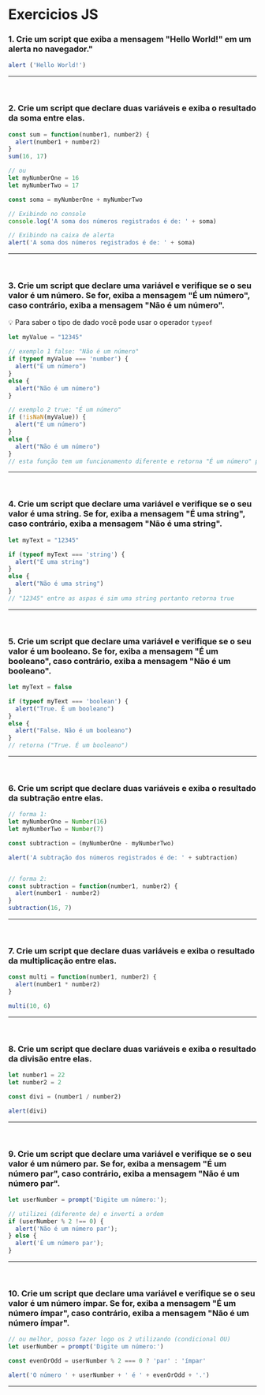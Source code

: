 # Exercicios JS

### 1. Crie um script que exiba a mensagem "Hello World!" em um alerta no navegador."
```js
alert ('Hello World!')
```
--- 
<br>

### 2. Crie um script que declare duas variáveis e exiba o resultado da soma entre elas.
```js
const sum = function(number1, number2) {
  alert(number1 + number2)
}
sum(16, 17)

// ou 
let myNumberOne = 16
let myNumberTwo = 17

const soma = myNumberOne + myNumberTwo

// Exibindo no console
console.log('A soma dos números registrados é de: ' + soma)

// Exibindo na caixa de alerta
alert('A soma dos números registrados é de: ' + soma)
```
--- 
<br>

### 3. Crie um script que declare uma variável e verifique se o seu valor é um número. Se for, exiba a mensagem "É um número", caso contrário, exiba a mensagem "Não é um número".
💡 Para saber o tipo de dado você pode usar o operador `typeof`
```js
let myValue = "12345"

// exemplo 1 false: "Não é um número"
if (typeof myValue === 'number') {
  alert("É um número")
} 
else {
  alert("Não é um número")
}

// exemplo 2 true: "É um número"
if (!isNaN(myValue)) {
  alert("É um número")
} 
else {
  alert("Não é um número")
}
// esta função tem um funcionamento diferente e retorna "É um número" porque "12345" é de fato uma string mas ela considera que pode ser transformada em um number
```
--- 
<br>

### 4. Crie um script que declare uma variável e verifique se o seu valor é uma string. Se for, exiba a mensagem "É uma string", caso contrário, exiba a mensagem "Não é uma string".
```js
let myText = "12345"

if (typeof myText === 'string') {
  alert("É uma string")
} 
else {
  alert("Não é uma string")
}
// "12345" entre as aspas é sim uma string portanto retorna true
```
--- 
<br>

### 5. Crie um script que declare uma variável e verifique se o seu valor é um booleano. Se for, exiba a mensagem "É um booleano", caso contrário, exiba a mensagem "Não é um booleano".
```js
let myText = false

if (typeof myText === 'boolean') {
  alert("True. É um booleano")
} 
else {
  alert("False. Não é um booleano")
}
// retorna ("True. É um booleano") 
```
--- 
<br>

### 6. Crie um script que declare duas variáveis e exiba o resultado da subtração entre elas.
```js
// forma 1:
let myNumberOne = Number(16)
let myNumberTwo = Number(7)

const subtraction = (myNumberOne - myNumberTwo)

alert('A subtração dos números registrados é de: ' + subtraction)


// forma 2:
const subtraction = function(number1, number2) {
  alert(number1 - number2)
}
subtraction(16, 7)
```
--- 
<br>

### 7. Crie um script que declare duas variáveis e exiba o resultado da multiplicação entre elas.
```js
const multi = function(number1, number2) {
  alert(number1 * number2)
}

multi(10, 6)
```
--- 
<br>

### 8. Crie um script que declare duas variáveis e exiba o resultado da divisão entre elas.
```js
let number1 = 22
let number2 = 2

const divi = (number1 / number2)

alert(divi)
```
--- 
<br>

### 9. Crie um script que declare uma variável e verifique se o seu valor é um número par. Se for, exiba a mensagem "É um número par", caso contrário, exiba a mensagem "Não é um número par".
```js
let userNumber = prompt('Digite um número:');

// utilizei (diferente de) e inverti a ordem
if (userNumber % 2 !== 0) {
  alert('Não é um número par');
} else {
  alert('É um número par');
}
```
---
<br>

### 10. Crie um script que declare uma variável e verifique se o seu valor é um número ímpar. Se for, exiba a mensagem "É um número ímpar", caso contrário, exiba a mensagem "Não é um número ímpar".
```js
// ou melhor, posso fazer logo os 2 utilizando (condicional OU)
let userNumber = prompt('Digite um número:') 

const evenOrOdd = userNumber % 2 === 0 ? 'par' : 'ímpar'

alert('O número ' + userNumber + ' é ' + evenOrOdd + '.')
```
--- 
<br>